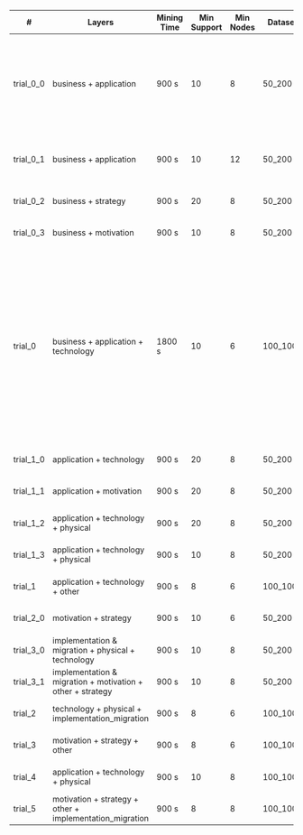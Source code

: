 | # | Layers | Mining Time | Min Support | Min Nodes | Dataset | Total Models | Patterns found | Top 3 Patterns |
|---|--------|-------------|-------------|-----------|---------|--------------|----------------|----------------|
| trial_0_0 | business + application | 900 s | 10 | 8 | 50_200 | 300 | 503 | ![41_45.png](./trial_0_0/imgs-top3/41_45.png) ![44_293.png](./trial_0_0/imgs-top3/44_293.png) ![45_292.png](./trial_0_0/imgs-top3/45_292.png) |
| trial_0_1 | business + application | 900 s | 10 | 12 | 50_200 | 300 | 7 | ![11_0.png](./trial_0_1/imgs-top3/11_0.png) ![12_4.png](./trial_0_1/imgs-top3/12_4.png) ![15_3.png](./trial_0_1/imgs-top3/15_3.png) |
| trial_0_2 | business + strategy | 900 s | 20 | 8 | 50_200 | 300 | 449 | No images found |
| trial_0_3 | business + motivation | 900 s | 10 | 8 | 50_200 | 300 | 30 | No images found |
| trial_0 | business + application + technology | 1800 s | 10 | 6 | 100_1000 | 245 | 53 | ![23_24.png](./trial_0/imgs-top3/23_24.png) ![23_25.png](./trial_0/imgs-top3/23_25.png) ![32_35.png](./trial_0/imgs-top3/32_35.png) |
| trial_1_0 | application + technology | 900 s | 20 | 8 | 50_200 | 300 | 13 | No images found |
| trial_1_1 | application + motivation | 900 s | 20 | 8 | 50_200 | 300 | 6 | No images found |
| trial_1_2 | application + technology + physical | 900 s | 20 | 8 | 50_200 | 300 | 13 | No images found |
| trial_1_3 | application + technology + physical | 900 s | 10 | 8 | 50_200 | 300 | 33 | No images found |
| trial_1 | application + technology + other | 900 s | 8 | 6 | 100_1000 | 245 | 211 | No images found |
| trial_2_0 | motivation + strategy | 900 s | 10 | 6 | 50_200 | 300 | 0 | No images found |
| trial_3_0 | implementation & migration + physical + technology | 900 s | 10 | 8 | 50_200 | 300 | 28 | No images found |
| trial_3_1 | implementation & migration + motivation + other + strategy | 900 s | 10 | 8 | 50_200 | 300 | 0 | No images found |
| trial_2 | technology + physical + implementation_migration | 900 s | 8 | 6 | 100_1000 | 245 | 56 | No images found |
| trial_3 | motivation + strategy + other | 900 s | 8 | 6 | 100_1000 | 245 | 1 | No images found |
| trial_4 | application + technology + physical | 900 s | 10 | 8 | 100_1000 | 245 | 22 | No images found |
| trial_5 | motivation + strategy + other + implementation_migration | 900 s | 8 | 8 | 100_1000 | 245 | 0 | No images found |
